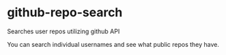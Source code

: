 # github-repo-search
Searches user repos utilizing github API


You can search individual usernames and see what public repos they have.
